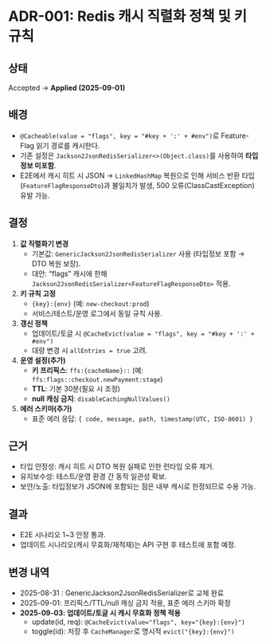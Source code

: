 # ADR-001: Redis 캐시 직렬화 정책 및 키 규칙

## 상태
Accepted -> **Applied (2025-09-01)**

## 배경
- `@Cacheable(value = "flags", key = "#key + ':' + #env")`로 Feature-Flag 읽기 경로를 캐시한다.
- 기존 설정은 `Jackson2JsonRedisSerializer<>(Object.class)`를 사용하여 **타입정보 미포함**.
- E2E에서 캐시 히트 시 JSON → `LinkedHashMap` 복원으로 인해 서비스 반환 타입(`FeatureFlagResponseDto`)과 불일치가 발생, 500 오류(ClassCastException) 유발 가능.

## 결정
1. **값 직렬화기 변경**
   - 기본값: `GenericJackson2JsonRedisSerializer` 사용 (타입정보 포함 → DTO 복원 보장).
   - 대안: “flags” 캐시에 한해 `Jackson2JsonRedisSerializer<FeatureFlagResponseDto>` 적용.
2. **키 규칙 고정**
   - `{key}:{env}` (예: `new-checkout:prod`)
   - 서비스/테스트/운영 로그에서 동일 규칙 사용.
3. **갱신 정책**
   - 업데이트/토글 시 `@CacheEvict(value = "flags", key = "#key + ':' + #env")`
   - 대량 변경 시 `allEntries = true` 고려.
4. **운영 설정(추가)**
   - **키 프리픽스**: `ffs:{cacheName}::` (예: `ffs:flags::checkout.newPayment:stage`)
   - **TTL**: 기본 30분(필요 시 조정)
   - **null 캐싱 금지**: `disableCachingNullValues()`
5. **에러 스키마(추가)**
   - 표준 에러 응답: `{ code, message, path, timestamp(UTC, ISO-8601) }`

[//]: # (4. **가시성**)

[//]: # (   - 히트/미스 로깅을 &#40;개발/테스트 프로파일&#41;에서만 활성화.)

[//]: # (   - Micrometer로 DB 쿼리 카운트/레이턴시&#40;p95&#41; 추적 예정.)

## 근거
- 타입 안정성: 캐시 히트 시 DTO 복원 실패로 인한 런타임 오류 제거.
- 유지보수성: 테스트/운영 환경 간 동작 일관성 확보.
- 보안/노출: 타입정보가 JSON에 포함되는 점은 내부 캐시로 한정되므로 수용 가능.

## 결과
- E2E 시나리오 1~3 안정 통과.
- 업데이트 시나리오(캐시 무효화/재적재)는 API 구현 후 테스트에 포함 예정.

## 변경 내역 
- 2025-08-31 : GenericJackson2JsonRedisSerializer로 교체 완료 
- 2025-09-01: 프리픽스/TTL/null 캐싱 금지 적용, 표준 에러 스키마 확정
- **2025-09-03: 업데이트/토글 시 캐시 무효화 정책 적용**
   - update(id, req): `@CacheEvict(value="flags", key="{key}:{env}")`
   - toggle(id): 저장 후 `CacheManager`로 명시적 `evict("{key}:{env}")`